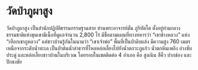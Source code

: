 # วัดป่าภูผาสูง

วัดป่าภูผาสูง เป็นสำนักปฏิบัติธรรมกรรมฐานสาย ท่านพระอาจารย์มั่น ภูริทัตโต ตั้งอยู่ท่ามกลางธรรมชาติแห่งขุนเขามีเนื้อที่ดูแลจำนวน 2,800 ไร่ มีชื่อตามแผนที่ทางทหารว่า “เขาช้างหลวง” แห่ง “เทือกเขาภูหลวง” แต่ชาวบ้านรู้กันในนามว่า “เขาเจ้าพ่อ” พื้นที่เป็นป่าดิบแล้ง มีความสูง 760 เมตรเหนือจากระดับน้ำทะเล เป็นป่าต้นน้ำลำธารที่ไหลหล่อเลี้ยงไปยังน้ำตกวะภูแก้ว น้ำตกหินเพลิง อ่างซับประดู่ และหล่อเลี้ยงชาวบ้านในบริเวณ โดยรอบในเขตติดต่อ 4 อำเภอ คือ สูงเนิน สีคิ้ว ปากช่อง และ ปักธงชัย